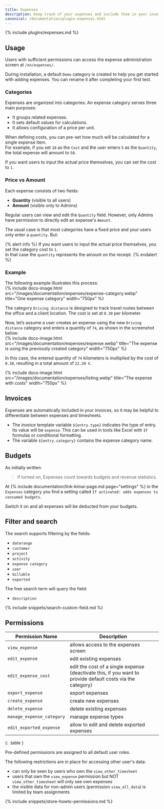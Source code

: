 ```yaml
---
title: Expenses
description: Keep track of your expenses and include them in your invoices
canonical: /documentation/plugin-expenses.html
---
```


{% include plugins/expenses.md %}  

## Usage 

Users with sufficient permissions can access the expense administration screen at `/en/expenses/`.

During installation, a default `Demo` category is created to help you get started with adding expenses. You can rename it after completing your first test.

### Categories

Expenses are organized into categories. An expense category serves three main purposes:
- It groups related expenses.
- It sets default values for calculations.
- It allows configuration of a price per unit.

When defining costs, you can pre-set how much will be calculated for a single expense item.  
For example, if you set `10` as the `Cost` and the user enters `5` as the `Quantity`, the total expense will amount to `50`.

If you want users to input the actual price themselves, you can set the cost to `1`.

### Price vs Amount

Each expense consists of two fields:
- **Quantity** (visible to all users)
- **Amount** (visible only to Admins)

Regular users can view and edit the `Quantity` field. However, only Admins have permission to directly edit an expense's `Amount`.

The usual case is that most categories have a fixed price and your users only enter a `quantity`. But: 

{% alert info %}
If you want users to input the actual price themselves, you set the category cost to `1`.  
In that case the `quantity` represents the amount on the receipt.
{% endalert %}

### Example

The following example illustrates this process:  
{% include docs-image.html src="/images/documentation/expenses/expense-category.webp" title="One expense category" width="750px" %}

The category `Driving distance` is designed to track travel routes between the office and a client location. The cost is set at `0.30` per kilometer.

Now, let’s assume a user creates an expense using the new `Driving distance` category and enters a quantity of `74`, as shown in the screenshot below:  
{% include docs-image.html src="/images/documentation/expenses/expense.webp" title="The expense is using the previously created category" width="750px" %}

In this case, the entered quantity of `74` kilometers is multiplied by the cost of `0.30`, resulting in a total amount of `22.20 €`.

{% include docs-image.html src="/images/documentation/expenses/listing.webp" title="The expense with costs" width="750px" %}

## Invoices

Expenses are automatically included in your invoices, so it may be helpful to differentiate between expenses and timesheets.

- The invoice template variable `${entry.type}` indicates the type of entry. Its value will be `expense`. This can be used in tools like Excel with `IF` formulas or conditional formatting.
- The variable `${entry.category}` contains the expense category name.

## Budgets

As initially written:

> If turned on, Expenses count towards budgets and revenue statistics.

At {% include documentation/link-kimai-page.md page="settings" %} in the `Expenses` category you find a setting called `If activated: adds expenses to consumed budgets`.

Switch it on and all expenses will be deducted from your budgets. 

## Filter and search

The search supports filtering by the fields:
- `daterange`
- `customer`
- `project`
- `activity`
- `expense category`
- `user`
- `billable`
- `exported`

The free search term will query the field:
- `description`

{% include snippets/search-custom-field.md %}

## Permissions

| Permission Name            | Description                                                                                                |
|----------------------------|------------------------------------------------------------------------------------------------------------|
| `view_expense`             | allows access to the expenses screen                                                                       |
| `edit_expense`             | edit existing expenses                                                                                     |
| `edit_expense_cost`        | edit the cost of a single expense (deactivate this, if you want to provide default costs via the category) |
| `export_expense`           | export expenses                                                                                            |
| `create_expense`           | create new expenses                                                                                        |
| `delete_expense`           | delete existing expenses                                                                                   |
| `manage_expense_category`  | manage expense types                                                                                       | 
| `edit_exported_expense`    | allow to edit and delete exported expenses                                                                 | 
{: .table }

Pre-defined permissions are assigned to all default user roles.

The following restrictions are in place for accessing other user's data:
- can only be seen by users who own the `view_other_timesheet`
- users that own the `view_expense` permission but NOT `view_other_timesheet` will only see own expenses
- the visible data for non-admin users (permission `view_all_data`) is limited by team assignments

{% include snippets/store-howto-permissions.md %}

